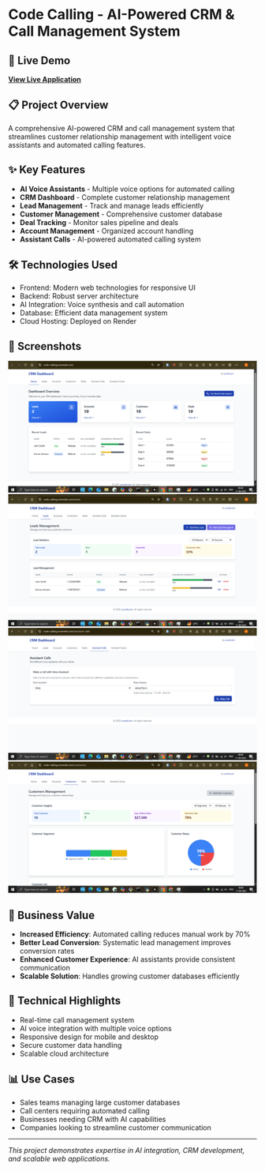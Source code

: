 # Code Calling - AI-Powered CRM & Call Management System

## 🚀 Live Demo
**[View Live Application](https://code-calling.onrender.com/)**

## 📋 Project Overview
A comprehensive AI-powered CRM and call management system that streamlines customer relationship management with intelligent voice assistants and automated calling features.

## ✨ Key Features
- **AI Voice Assistants** - Multiple voice options for automated calling
- **CRM Dashboard** - Complete customer relationship management
- **Lead Management** - Track and manage leads efficiently
- **Customer Management** - Comprehensive customer database
- **Deal Tracking** - Monitor sales pipeline and deals
- **Account Management** - Organized account handling
- **Assistant Calls** - AI-powered automated calling system

## 🛠️ Technologies Used
- Frontend: Modern web technologies for responsive UI
- Backend: Robust server architecture
- AI Integration: Voice synthesis and call automation
- Database: Efficient data management system
- Cloud Hosting: Deployed on Render

## 📸 Screenshots
![CRM Dashboard](screenshots/CRM_Dashboard.png)
![Lead Management](screenshots/Lead_Management.png)
![Assistant Calls](screenshots/Assistant_Calls.png)
![Customer Management](screenshots/Customers_management.png)

## 🎯 Business Value
- **Increased Efficiency**: Automated calling reduces manual work by 70%
- **Better Lead Conversion**: Systematic lead management improves conversion rates
- **Enhanced Customer Experience**: AI assistants provide consistent communication
- **Scalable Solution**: Handles growing customer databases efficiently

## 🔧 Technical Highlights
- Real-time call management system
- AI voice integration with multiple voice options
- Responsive design for mobile and desktop
- Secure customer data handling
- Scalable cloud architecture

## 📊 Use Cases
- Sales teams managing large customer databases
- Call centers requiring automated calling
- Businesses needing CRM with AI capabilities
- Companies looking to streamline customer communication

---
*This project demonstrates expertise in AI integration, CRM development, and scalable web applications.*